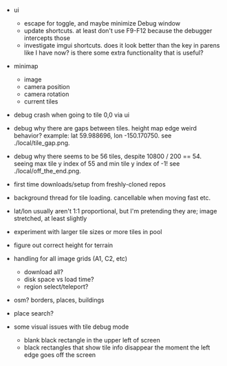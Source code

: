 - ui
  - escape for toggle, and maybe minimize Debug window
  - update shortcuts. at least don't use F9-F12 because the debugger intercepts those
  - investigate imgui shortcuts.  does it look better than the key in parens like I have now?  is there some extra functionality that is useful?
- minimap
  - image
  - camera position
  - camera rotation
  - current tiles
- debug crash when going to tile 0,0 via ui
- debug why there are gaps between tiles.  height map edge weird behavior?  example: lat 59.988696, lon -150.170750.  see ./local/tile_gap.png.
- debug why there seems to be 56 tiles, despite 10800 / 200 == 54.  seeing max tile y index of 55 and min tile y index of -1!  see ./local/off_the_end.png.
- first time downloads/setup from freshly-cloned repos
- background thread for tile loading.  cancellable when moving fast etc.
- lat/lon usually aren't 1:1 proportional, but I'm pretending they are; image stretched, at least slightly
- experiment with larger tile sizes or more tiles in pool
- figure out correct height for terrain
- handling for all image grids (A1, C2, etc)
  - download all?
  - disk space vs load time?
  - region select/teleport?
- osm? borders, places, buildings
- place search?


- some visual issues with tile debug mode
  - blank black rectangle in the upper left of screen
  - black rectangles that show tile info disappear the moment the left edge goes off the screen
